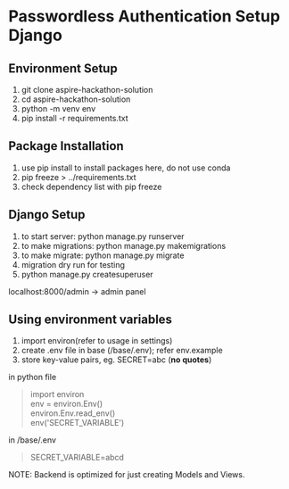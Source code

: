 # Passwordless Authentication Setup Django

## Environment Setup 
1. git clone aspire-hackathon-solution
2. cd aspire-hackathon-solution
3. python -m venv env
4. pip install -r requirements.txt

## Package Installation
1. use pip install to install packages here, do not use conda
2. pip freeze > ../requirements.txt
3. check dependency list with pip freeze

## Django Setup
1. to start server: python manage.py runserver
2. to make migrations: python manage.py makemigrations
3. to make migrate: python manage.py migrate
4. migration dry run for testing 
5. python manage.py createsuperuser

localhost:8000/admin -> admin panel

## Using environment variables
1. import environ(refer to usage in settings)
2. create .env file in base (/base/.env); refer env.example
3. store key-value pairs, eg. SECRET=abc (**no quotes**)

in python file  
> import environ  
> env = environ.Env()  
> environ.Env.read_env()  
> env('SECRET_VARIABLE')  
 
in /base/.env  
> SECRET_VARIABLE=abcd

NOTE: Backend is optimized for just creating Models and Views. 
